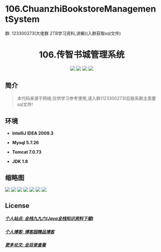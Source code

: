 
# 106.ChuanzhiBookstoreManagementSystem

<p>群: 123300273(大佬群 2TB学习资料,讲解)(入群获取sql文件)</p>

<p><h1 align="center">106.传智书城管理系统</h1></p>


<p align="center">
	<img src="https://img.shields.io/badge/jdk-1.8-orange.svg"/>
    <img src="https://img.shields.io/badge/servlet-5.x-lightgrey.svg"/>
    <img src="https://img.shields.io/badge/jdbc-3.x-blue.svg"/>
    <img src="https://img.shields.io/badge/jsp-3.x-yellow.svg"/>
</p>

## 简介


> 本代码来源于网络,仅供学习参考使用,请入群(123300273)后联系群主索要sql文件!



## 环境

- <b>IntelliJ IDEA 2009.3</b>

- <b>Mysql 5.7.26</b>

- <b>Tomcat 7.0.73</b>

- <b>JDK 1.8</b>




## 缩略图

![](https://img2022.cnblogs.com/blog/588112/202206/588112-20220611171116077-647924604.png)
![](https://img2022.cnblogs.com/blog/588112/202206/588112-20220611171120338-215195752.png)
![](https://img2022.cnblogs.com/blog/588112/202206/588112-20220611171124073-1503644431.png)
![](https://img2022.cnblogs.com/blog/588112/202206/588112-20220611171127887-214244216.png)
![](https://img2022.cnblogs.com/blog/588112/202206/588112-20220611171131948-1772891775.png)
![](https://img2022.cnblogs.com/blog/588112/202206/588112-20220611171136402-1926186336.png)
![](https://img2022.cnblogs.com/blog/588112/202206/588112-20220611171140192-1693764156.png)



## License

##### [个人站点: 全栈九九六(Java全栈知识资料下载)](https://www.blog996.com/)
##### [个人博客: 博客园精品博客](https://www.cnblogs.com/yysbolg/)
##### [更多论文: 全目录查看](https://www.blog996.com/md/2021-09-22-1632317852192.html)


